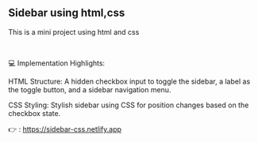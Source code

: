 <h2>Sidebar using html,css</h2>
<p>This is a mini project using html and css</p> <br>
<p>

💻 Implementation Highlights:

HTML Structure: A hidden checkbox input to toggle the sidebar, a label as the toggle button, and a sidebar navigation menu.

CSS Styling: Stylish sidebar using CSS for position changes based on the checkbox state.

👉 : https://sidebar-css.netlify.app</p> 
